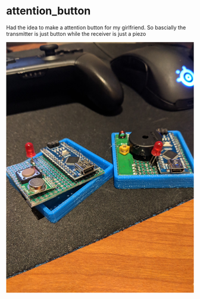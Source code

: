 # attention_button

Had the idea to make a attention button for my girlfriend. So bascially the transmitter is just button while the receiver is just a piezo

![enter image description here](https://raw.githubusercontent.com/aziddy/attention_button/master/media/IMG_20190106_191509.jpg)
<!--stackedit_data:
eyJoaXN0b3J5IjpbNjE0NDExMDM0XX0=
-->